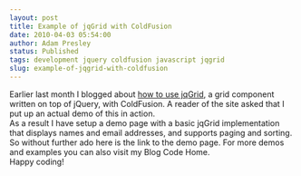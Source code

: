 ```yaml
---
layout: post
title: Example of jqGrid with ColdFusion
date: 2010-04-03 05:54:00
author: Adam Presley
status: Published
tags: development jquery coldfusion javascript jqgrid
slug: example-of-jqgrid-with-coldfusion
---
```


Earlier last month I blogged about [how to use jqGrid](#!post/2010/03/using-jqgrid-with-coldfusion), a grid
component written on top of jQuery, with ColdFusion. A reader of the
site asked that I put up an actual demo of this in action.   
As a result I have setup a demo page with a basic jqGrid implementation
that displays names and email addresses, and supports paging and
sorting. So without further ado here is the link to the demo page.
For more demos and examples you can also visit my Blog Code Home.   
Happy coding!
